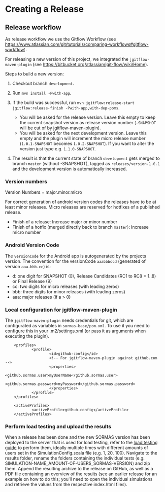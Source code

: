# Creating a Release

## Release workflow

As release workflow we use the Gitflow Workflow (see https://www.atlassian.com/git/tutorials/comparing-workflows#gitflow-workflow).

For releasing a new version of this project, we integrated the <code>jgitflow-maven-plugin</code> (see https://bitbucket.org/atlassian/jgit-flow/wiki/Home).

Steps to build a new version:

1. Checkout branch <code>development</code>.
2. Run <code>mvn install -Pwith-app</code>.
3. If the build was successful, run <code>mvn jgitflow:release-start jgitflow:release-finish -Pwith-app,with-dep-poms</code>.
    - You will be asked for the release version. Leave this empty to keep the current snapshot version as release version number (<code>-SNAPSHOT</code> will be cut of by jgitflow-maven-plugin).
    - You will be asked for the next development version. Leave this empty and the plugin will increment the micro release number (<code>1.0.1-SNAPSHOT</code> becomes <code>1.0.2-SNAPSHOT</code>). If you want to alter the version just type e.g. <code>1.1.0-SNAPSHOT</code>.

4. The result is that the current state of branch <code>development</code> gets merged to branch <code>master</code> (without -SNAPSHOT), tagged as <code>releases/version-1.0.1</code> and the development version is automatically increased.

### Version numbers

Version Numbers = major.minor.micro

For correct generation of android version codes the releases have to be at least minor releases. Micro releases are reserved for hotfixes of a published release.
- Finish of a release: Increase major or minor number
- Finish of a hotfix (merged directly back to branch <code>master</code>): Increase micro number

### Android Version Code

The <code>versionCode</code> for the Android app is autogenerated by the projects version.
The convention for the versionCode <code>aaabbbccd</code> (generated of version <code>aaa.bbb.cc</code>) is:
  - d: one digit for SNAPSHOT (0), Release Candidates (RC1 to RC8 = 1..8) or Final Release (9)
  - cc: two digits for micro releases (with leading zeros)
  - bbb: three digits for minor releases (with leading zeros)
  - aaa: major releases (if a > 0)


### Local configuration for jgitflow-maven-plugin

The <code>jgitflow-maven-plugin</code> needs credentials for git, which are configurated as variables in <code>sormas-base/pom.xml</code>. 
To use it you need to configure this in your .m2/settings.xml (or pass it as arguments when executing the plugin).

        <profiles>
                <profile>
                        <id>github-config</id>
                        <!-- For jgitflow-maven-plugin against github.com -->
                        <properties>
                                <github.sormas.user>myUserName</github.sormas.user>
                                <github.sormas.password>myPassword</github.sormas.password>
                        </properties>
                </profile>
        </profiles>

        <activeProfiles>
                <activeProfile>github-config</activeProfile>
        </activeProfiles>

### Perform load testing and upload the results

When a release has been done and the new SORMAS version has been deployed to the server that is used for load testing, refer to the [load testing guide](LOAD_TESTING.md) to perform them, ideally multiple times with different amounts of users set in the SimulationConfig.scala file (e.g. 1, 20, 100). Navigate to the results folder, rename the folders containing the individual tests (e.g. SIMULATION-NAME_AMOUNT-OF-USERS_SORMAS-VERSION) and zip them. Append the resulting archive to the release on GitHub, as well as a PDF file containing an overview of the results (see an earlier release for an example on how to do this; you'll need to open the individual simulations and retrieve the values from the respective index.html files).
